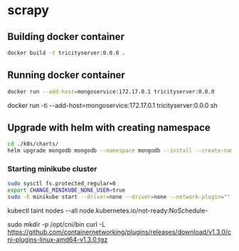 
# scrapy

## Building docker container

```bash 
docker build -t tricityserver:0.0.0 .

```


## Running docker container

```bash  
docker run --add-host=mongoservice:172.17.0.1 tricityserver:0.0.0 

```

docker run -ti --add-host=mongoservice:172.17.0.1 tricityserver:0.0.0 sh 


## Upgrade with helm with creating namespace

```bash
cd ./k8s/charts/
helm upgrade mongodb mongodb --namespace mongodb --install --create-namespace
```


### Starting minikube cluster
```bash
sudo sysctl fs.protected_regular=0
export CHANGE_MINIKUBE_NONE_USER=true
sudo -E minikube start --driver=none --driver=none --network-plugin="" --cni=""
```


kubectl taint nodes --all node.kubernetes.io/not-ready:NoSchedule-


sudo mkdir -p /opt/cni/bin
curl -L https://github.com/containernetworking/plugins/releases/download/v1.3.0/cni-plugins-linux-amd64-v1.3.0.tgz 